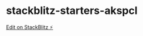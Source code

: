 # stackblitz-starters-akspcl

[Edit on StackBlitz ⚡️](https://stackblitz.com/edit/stackblitz-starters-tvrbqz)